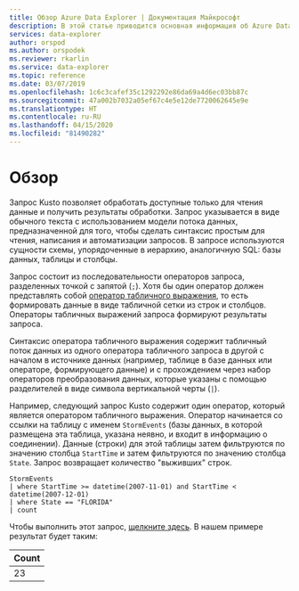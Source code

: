 ```yaml
---
title: Обзор Azure Data Explorer | Документация Майкрософт
description: В этой статье приводится основная информация об Azure Data Explorer.
services: data-explorer
author: orspod
ms.author: orspodek
ms.reviewer: rkarlin
ms.service: data-explorer
ms.topic: reference
ms.date: 03/07/2019
ms.openlocfilehash: 1c6c3cafef35c1292292e86da69a4d6ec03bb87c
ms.sourcegitcommit: 47a002b7032a05ef67c4e5e12de7720062645e9e
ms.translationtype: HT
ms.contentlocale: ru-RU
ms.lasthandoff: 04/15/2020
ms.locfileid: "81490282"
---
```

# <a name="overview"></a>Обзор

Запрос Kusto позволяет обработать доступные только для чтения данные и получить результаты обработки.
Запрос указывается в виде обычного текста с использованием модели потока данных, предназначенной для того, чтобы сделать синтаксис простым для чтения, написания и автоматизации запросов. В запросе используются сущности схемы, упорядоченные в иерархию, аналогичную SQL: базы данных, таблицы и столбцы.

Запрос состоит из последовательности операторов запроса, разделенных точкой с запятой (`;`). Хотя бы один оператор должен представлять собой [оператор табличного выражения](tabularexpressionstatements.md), то есть формировать данные в виде табличной сетки из строк и столбцов. Операторы табличных выражений запроса формируют результаты запроса.

Синтаксис оператора табличного выражения содержит табличный поток данных из одного оператора табличного запроса в другой с началом в источнике данных (например, таблице в базе данных или операторе, формирующего данные) и с прохождением через набор операторов преобразования данных, которые указаны с помощью разделителей в виде символа вертикальной черты (`|`).

Например, следующий запрос Kusto содержит один оператор, который является оператором табличного выражения. Оператор начинается со ссылки на таблицу с именем `StormEvents` (базы данных, в которой размещена эта таблица, указана неявно, и входит в информацию о соединении). Данные (строки) для этой таблицы затем фильтруются по значению столбца `StartTime` и затем фильтруются по значению столбца `State`. Запрос возвращает количество "выживших" строк.

```kusto
StormEvents 
| where StartTime >= datetime(2007-11-01) and StartTime < datetime(2007-12-01)
| where State == "FLORIDA"  
| count 
```

Чтобы выполнить этот запрос, [щелкните здесь](https://dataexplorer.azure.com/clusters/help/databases/Samples?query=H4sIAAAAAAAAAwsuyS/KdS1LzSspVuDlqlEoz0gtSlUILkksKgnJzE1VsLNVSEksSS0BsjWMDAzMdQ0NdQ0MNRUS81KQVNmgKzICKUIxryRVwdZWQcnNxz/I08VRSQFsW3J+aV6JAgAwMx4+hAAAAA==).
В нашем примере результат будет таким:

|Count|
|-----|
|   23|